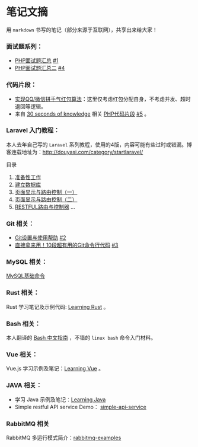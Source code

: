 笔记文摘
=======

用 `markdown` 书写的笔记（部分来源于互联网），共享出来给大家！


### 面试题系列：

- [PHP面试题汇总](php/interview.md) [#1](https://github.com/ycrao/mynotes/issues/1)
- [PHP面试题汇总二](php/interview_2.md) [#4](https://github.com/ycrao/mynotes/issues/4)

### 代码片段：

- [实现QQ/微信拼手气红包算法](php/randomLuckyRedPacket.php)：这里仅考虑红包分配自身，不考虑并发、超时退回等逻辑。
- 来自 [30 seconds of knowledge](https://github.com/30-seconds/30_seconds_of_knowledge/tree/master/src/assets/snippets/php) 相关 [PHP代码片段](php/30_seconds_of_knowledge_php.md) [#5](https://github.com/ycrao/mynotes/issues/5) 。

### Laravel 入门教程：

本人去年自己写的 `Laravel` 系列教程，使用的4版，内容可能有些过时或错漏。博客连载地址为：http://douyasi.com/category/startlaravel/

目录

1. [准备性工作](laravel_cms/01.md)
2. [建立数据库](laravel_cms/02.md)
3. [页面显示与路由控制（一）](laravel_cms/03.md)
4. [页面显示与路由控制（二）](laravel_cms/04.md)
5. [RESTFUL路由与控制器](laravel_cms/05.md)
...

### Git 相关：

- [Git设置与使用帮助](git/git.md) [#2](https://github.com/ycrao/mynotes/issues/2)
- [直接拿来用！10段超有用的Git命令行代码](git/advanced-git-commands.md) [#3](https://github.com/ycrao/mynotes/issues/3)

### MySQL 相关：

[MySQL基础命令](mysql/basic.md)

### Rust 相关：

Rust 学习笔记及示例代码: [Learning Rust](https://github.com/ycrao/learning_rust) 。

### Bash 相关：

本人翻译的 [Bash 中文指南](https://github.com/ycrao/bash-guide) ，不错的 `linux bash` 命令入门材料。

### Vue 相关：

Vue.js 学习示例及笔记：[Learning Vue](https://github.com/ycrao/learning_vue) 。

### JAVA 相关：

- 学习 Java 示例及笔记：[Learning Java](https://github.com/ycrao/learning_java)
- Simple restful API service Demo： [simple-api-service](https://github.com/douyasi/simple-api-service)

### RabbitMQ 相关

RabbitMQ 多运行模式简介：[rabbitmq-examples](https://github.com/ycrao/rabbitmq-examples)